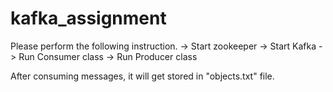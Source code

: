 # kafka_assignment

Please perform the following instruction.
-> Start zookeeper
-> Start Kafka
-> Run Consumer class
-> Run Producer class

After consuming messages, it will get stored in "objects.txt" file.
